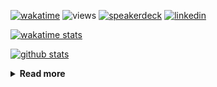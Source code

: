 [![wakatime](https://wakatime.com/badge/user/ddf27f94-292a-4343-b7eb-1143a4c6cf87.svg)](https://wakatime.com/@ddf27f94-292a-4343-b7eb-1143a4c6cf87)
![views](https://komarev.com/ghpvc/?username=chck&color=blueviolet)
[![speakerdeck](https://img.shields.io/badge/Speaker_Deck-chck-8a2be2?style=flat-square&logo=speaker-deck)](https://speakerdeck.com/chck)
[![linkedin](https://img.shields.io/badge/LinkedIn-chck-8a2be2?style=flat-square&logo=linkedin)](https://www.linkedin.com/in/chck/)

[![wakatime stats](https://github-readme-stats-nine-umber-51.vercel.app/api/wakatime?username=chck&layout=compact&count_private=true&hide_title=true&hide=Other&theme=buefy&langs_count=14)](https://wakatime.com/@chck?rank=me)

[![github stats](https://github-readme-stats-nine-umber-51.vercel.app/api?username=chck&count_private=true&show_icons=true&hide_title=true&theme=buefy)](https://github.com/anuraghazra/github-readme-stats)

<details>
  <summary><b>Read more</b></summary>
  <br>

  <!--START_SECTION:waka-->
**🐱 My GitHub Data** 

> 📦 126.2 kB Used in GitHub's Storage 
 > 
> 🏆 482 Contributions in the Year 2025
 > 
> 💼 Opted to Hire
 > 
> 📜 133 Public Repositories 
 > 
> 🔑 24 Private Repositories 
 > 
**I'm a Night 🦉** 

```text
🌞 Morning                1464 commits        █████░░░░░░░░░░░░░░░░░░░░   18.27 % 
🌆 Daytime                2380 commits        ███████░░░░░░░░░░░░░░░░░░   29.71 % 
🌃 Evening                2215 commits        ███████░░░░░░░░░░░░░░░░░░   27.65 % 
🌙 Night                  1952 commits        ██████░░░░░░░░░░░░░░░░░░░   24.37 % 
```
📅 **I'm Most Productive on Thursday** 

```text
Monday                   1420 commits        ████░░░░░░░░░░░░░░░░░░░░░   17.73 % 
Tuesday                  1212 commits        ████░░░░░░░░░░░░░░░░░░░░░   15.13 % 
Wednesday                1544 commits        █████░░░░░░░░░░░░░░░░░░░░   19.27 % 
Thursday                 1663 commits        █████░░░░░░░░░░░░░░░░░░░░   20.76 % 
Friday                   972 commits         ███░░░░░░░░░░░░░░░░░░░░░░   12.13 % 
Saturday                 497 commits         ██░░░░░░░░░░░░░░░░░░░░░░░   06.20 % 
Sunday                   703 commits         ██░░░░░░░░░░░░░░░░░░░░░░░   08.78 % 
```


📊 **This Week I Spent My Time On** 

```text
💬 Programming Languages: 
Other                    16 hrs 48 mins      ████████████████████░░░░░   81.61 % 
Markdown                 2 hrs 15 mins       ███░░░░░░░░░░░░░░░░░░░░░░   10.96 % 
JavaScript               31 mins             █░░░░░░░░░░░░░░░░░░░░░░░░   02.52 % 
Ruby                     30 mins             █░░░░░░░░░░░░░░░░░░░░░░░░   02.47 % 
Dockerfile               19 mins             ░░░░░░░░░░░░░░░░░░░░░░░░░   01.55 % 

🔥 Editors: 
Chrome                   17 hrs 54 mins      ██████████████████████░░░   86.93 % 
Obsidian                 1 hr 48 mins        ██░░░░░░░░░░░░░░░░░░░░░░░   08.74 % 
Neovim                   47 mins             █░░░░░░░░░░░░░░░░░░░░░░░░   03.87 % 
Zed                      5 mins              ░░░░░░░░░░░░░░░░░░░░░░░░░   00.46 % 
```

**I Mostly Code in Python** 

```text
Python                   47 repos            █████████░░░░░░░░░░░░░░░░   34.31 % 
Jupyter Notebook         19 repos            ███░░░░░░░░░░░░░░░░░░░░░░   13.87 % 
Ruby                     11 repos            ██░░░░░░░░░░░░░░░░░░░░░░░   08.03 % 
Rust                     8 repos             █░░░░░░░░░░░░░░░░░░░░░░░░   05.84 % 
TypeScript               6 repos             █░░░░░░░░░░░░░░░░░░░░░░░░   04.38 % 
```



**Timeline**

![Lines of Code chart](https://raw.githubusercontent.com/chck/chck/main/assets/bar_graph.png)


 Last Updated on 2025-06-08 02:27 UTC
<!--END_SECTION:waka-->
</details>

